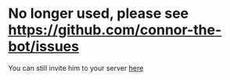# No longer used, please see https://github.com/connor-the-bot/issues

You can still invite him to your server [here](https://discord.com/oauth2/authorize?client_id=764217610438180895&scope=bot&permissions=18432)
